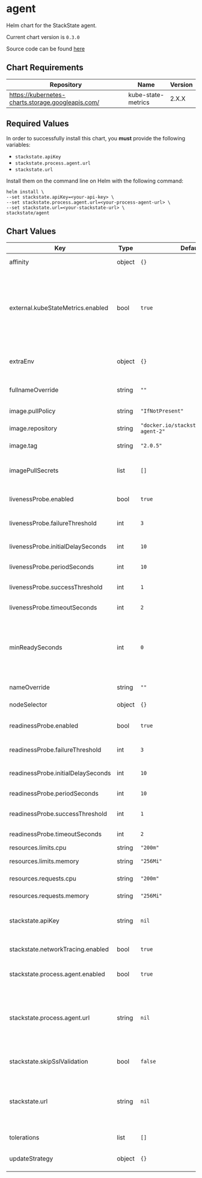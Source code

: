 agent
=====
Helm chart for the StackState agent.

Current chart version is `0.3.0`

Source code can be found [here](https://gitlab.com/stackvista/devops/helm-charts.git)

## Chart Requirements

| Repository | Name | Version |
|------------|------|---------|
| https://kubernetes-charts.storage.googleapis.com/ | kube-state-metrics | 2.X.X |

## Required Values

In order to successfully install this chart, you **must** provide the following variables:

* `stackstate.apiKey`
* `stackstate.process.agent.url`
* `stackstate.url`

Install them on the command line on Helm with the following command:

```shell
helm install \
--set stackstate.apiKey=<your-api-key> \
--set stackstate.process.agent.url=<your-process-agent-url> \
--set stackstate.url=<your-stackstate-url> \
stackstate/agent
```

## Chart Values

| Key | Type | Default | Description |
|-----|------|---------|-------------|
| affinity | object | `{}` | Affinity settings for pod assignment. |
| external.kubeStateMetrics.enabled | bool | `true` | Whether or not to install the `kube-state-metrics` Deployment along with the StackState agent. Set to `false` if you have `kube-state-metrics` already installed on the cluster. |
| extraEnv | object | `{}` | Extra environment variables to be injected into the `DaemonSet` object. |
| fullnameOverride | string | `""` | Override the fullname of the chart. |
| image.pullPolicy | string | `"IfNotPresent"` | Default container image pull policy. |
| image.repository | string | `"docker.io/stackstate/stackstate-agent-2"` | Base container image registry. |
| image.tag | string | `"2.0.5"` | Default container image tag. |
| imagePullSecrets | list | `[]` | Secrets / credentials needed for container image registry. |
| livenessProbe.enabled | bool | `true` | Enable use of livenessProbe check. |
| livenessProbe.failureThreshold | int | `3` | `failureThreshold` for the liveness probe. |
| livenessProbe.initialDelaySeconds | int | `10` | `initialDelaySeconds` for the liveness probe. |
| livenessProbe.periodSeconds | int | `10` | `periodSeconds` for the liveness probe. |
| livenessProbe.successThreshold | int | `1` | `successThreshold` for the liveness probe. |
| livenessProbe.timeoutSeconds | int | `2` | `timeoutSeconds` for the liveness probe. |
| minReadySeconds | int | `0` | Number of seconds for which a newly created Pod should be ready without any of its containers crashing, for it to be considered available. |
| nameOverride | string | `""` | Override the name of the chart. |
| nodeSelector | object | `{}` | Node labels for pod assignment. |
| readinessProbe.enabled | bool | `true` | Enable use of readinessProbe check. |
| readinessProbe.failureThreshold | int | `3` | `failureThreshold` for the readiness probe. |
| readinessProbe.initialDelaySeconds | int | `10` | `initialDelaySeconds` for the readiness probe. |
| readinessProbe.periodSeconds | int | `10` | `periodSeconds` for the readiness probe. |
| readinessProbe.successThreshold | int | `1` | `successThreshold` for the readiness probe. |
| readinessProbe.timeoutSeconds | int | `2` | `timeoutSeconds` for the readiness probe. |
| resources.limits.cpu | string | `"200m"` | CPU resource limits. |
| resources.limits.memory | string | `"256Mi"` | Memory resource limits. |
| resources.requests.cpu | string | `"200m"` | CPU resource requests. |
| resources.requests.memory | string | `"256Mi"` | Memory resource requests. |
| stackstate.apiKey | string | `nil` | **PROVIDE YOUR API KEY HERE** API key to be used by the StackState agent. |
| stackstate.networkTracing.enabled | bool | `true` | Whether or not to enable network tracing. |
| stackstate.process.agent.enabled | bool | `true` | Whether or not to enable the process agent. |
| stackstate.process.agent.url | string | `nil` | **PROVIDE STACKSTATE PROCESS AGENT URL HERE** URL of the StackState installation to receive data from the agent. |
| stackstate.skipSslValidation | bool | `false` | Set to true if self signed certificates are used. |
| stackstate.url | string | `nil` | **PROVIDE STACKSTATE URL HERE** URL of the StackState installation to receive data from the agent. |
| tolerations | list | `[]` | Toleration labels for pod assignment. |
| updateStrategy | object | `{}` | The update strategy for the DaemonSet object. |

